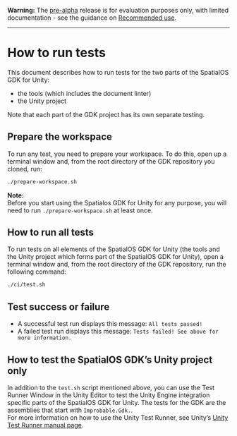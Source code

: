 [google-docs-link]: https://docs.google.com/document/d/1cNB-1CS-m3-28tZfVyi9ljWPiVwjihkphNN4Q9x_3EI/edit (Please place reviews as comments into this document here)

**Warning:** The [pre-alpha](https://docs.improbable.io/reference/latest/shared/release-policy#maturity-stages) release is for evaluation purposes only, with limited documentation - see the guidance on [Recommended use](../../../README.md#recommended-use).

-----

# How to run tests

This document describes how to run tests for the two parts of the SpatialOS GDK for Unity:
* the tools (which includes the document linter)
* the Unity project

Note that each part of the GDK project has its own separate testing.

## Prepare the workspace
To run any test, you need to prepare your workspace. To do this, open up a terminal window and, from the root directory of the GDK repository you cloned, run:

```bash
./prepare-workspace.sh
```


**Note:**<br/>
Before you start using the Spatialos GDK for Unity for any purpose, you will need to run `./prepare-workspace.sh` at least once.

## How to run all tests
To run tests on all elements of the SpatialOS GDK for Unity (the tools and the Unity project which forms part of the SpatialOS GDK for Unity), open a terminal window and, from the root directory of the GDK repository, run the following command:

```bash
./ci/test.sh
```

## Test success or failure
* A successful test run displays this message: `All tests passed!`
* A failed test run displays this message: `Tests failed! See above for more information.`

## How to test the SpatialOS GDK’s Unity project only

In addition to the `test.sh` script mentioned above, you can use the Test Runner Window in the Unity Editor to test the Unity Engine integration specific parts of the SpatialOS GDK for Unity.
The tests for the GDK are the assemblies that start with `Improbable.Gdk.`.<br>
For more information on how to use the Unity Test Runner, see Unity’s [Unity Test Runner manual page](https://docs.unity3d.com/Manual/testing-editortestsrunner.html).

[//]: # (Editorial review status: Full review 2018-07-13)
